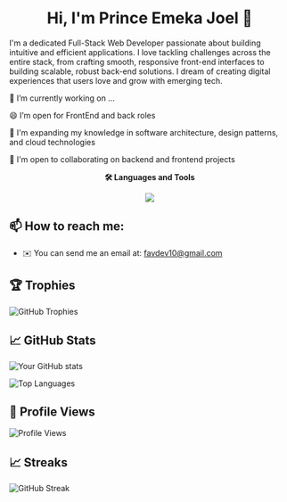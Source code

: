 <h1 align="center"> Hi, I'm Prince Emeka Joel 👋 </h1>

I'm a dedicated Full-Stack Web Developer passionate about building intuitive and efficient applications. I love tackling challenges across the entire stack, from crafting smooth, responsive front-end interfaces to building scalable, robust back-end solutions. I dream of creating digital experiences that users love and grow with emerging tech.

🔭 I’m currently working on ...

😄 I’m open for FrontEnd and back roles

🧠 I'm expanding my knowledge in software architecture, design patterns, and cloud technologies

🤝 I'm open to collaborating on backend and frontend projects

<p align="center">
  <strong>🛠️ Languages and Tools</strong>
</p>

<p align="center">
  <a href="https://skillicons.dev">
    <img src="https://skillicons.dev/icons?i=html,css,sass,js,react,c,py,npm,nodejs,mongodb,express,linux,mysql,git,vim,github,firebase,tailwind,vscode," />
  </a>
</p>

## 📫 How to reach me:
* ✉️ You can send me an email at: favdev10@gmail.com

 

## 🏆 Trophies
![GitHub Trophies](https://github-profile-trophy.vercel.app/?username=favdev10&theme=onedark)

## 📈 GitHub Stats
![Your GitHub stats](https://github-readme-stats.vercel.app/api?username=favdev10&show_icons=true&theme=radical)

![Top Languages](https://github-readme-stats.vercel.app/api/top-langs/?username=favdev10&layout=compact)

## 🌟 Profile Views
![Profile Views](https://komarev.com/ghpvc/?username=favdev10)

## 📈 Streaks
![GitHub Streak](https://github-readme-streak-stats.herokuapp.com/?user=favdev10)
